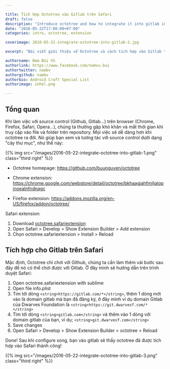 ```yaml
---

title: Tích hợp Octotree vào Gitlab trên Safari
draft: false
description: "Introduce octotree and how to integrate it into gitlab in Safari browser"
date: "2016-05-22T17:00:00+07:00"
categories: intro, octotree, extension

coverimage: 2016-05-22-integrate-octotree-into-gitlab-2.jpg

excerpt: "Bài viết giới thiệu về Octotree và cách tích hợp vào Gitlab trên Safari"

authorname: Nam Bùi Vũ
authorlink: https://www.facebook.com/namvu.bui
authortwitter: nambv
authorgithub: nambv
authorbio: Android Craft Special List
authorimage: inhel.png

---
```


## Tổng quan
Khi làm việc với source control (Github, Gitlab...) trên browser (Chrome, Firefox, Safari, Opera...), chúng ta thường gặp khó khăn và mất thời gian khi truy cập vào file và folder trên repository. Mọi việc sẽ dễ dàng hơn khi octotree ra đời. Nó giúp bạn xem và tương tác với source control dưới dạng "cây thư mục", như thế này:

{{% img src="/images/2016-05-22-integrate-octotree-into-gitlab-1.png" class="third right" %}}

- Octotree homepage: https://github.com/buunguyen/octotree

- Chrome extension:  https://chrome.google.com/webstore/detail/octotree/bkhaagjahfmjljalopjnoealnfndnagc

- Firefox extension: https://addons.mozilla.org/en-US/firefox/addon/octotree/

Safari extension:  
	
1. Download [octotree.safariextension](/files/octotree.safariextension.zip)
2. Open Safari > Develop > Show Extension Builder > Add extension
3. Chọn octotree.safariextension > Install > Reload


## Tích hợp cho Gitlab trên Safari

Mặc định, Octotree chỉ chơi với Github, chúng ta cần làm thêm vài bước sau đây để nó có thể chơi được với Gitlab. Ở đây mình sẽ hướng dẫn trên trình duyệt Safari:

1. Open octotree.safariextension with sublime
2. Open file info.plist
3. Tìm tới dòng `<string>https://gitlab.com/*</string>`, thêm 1 dòng mới vào là domain gitlab mà bạn đã đăng ký, ở đây mình ví dụ domain Gitlab của Dwarves Foundation là `<string>https://git.dwarvesf.com/*</string>`
4. Tìm tới dòng `<string>gitlab.com</string>` và thêm vào 1 dòng với domain gitlab của bạn, ví dụ; `<string>git.dwarvesf.com</string>`
5. Save changes
6. Open Safari > Develop > Show Extension Builder > octotree > Reload

Done! Sau khi configure xong, bạn vào gitlab sẽ thấy octotree đã được tích hợp vào Safari thành công!


{{% img src="/images/2016-05-22-integrate-octotree-into-gitlab-3.png" class="third right" %}}

	
